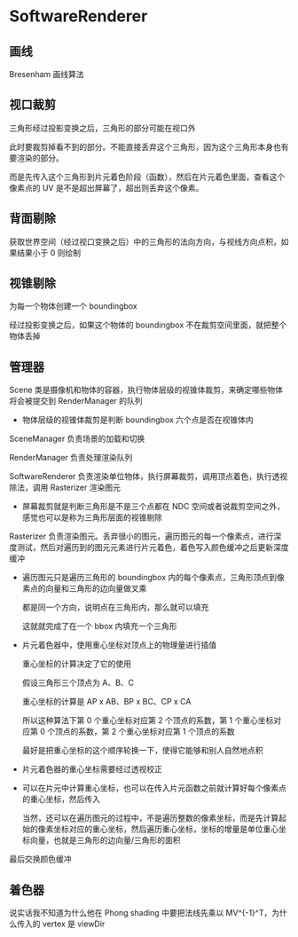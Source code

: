 # SoftwareRenderer

## 画线

Bresenham 画线算法

## 视口裁剪

三角形经过投影变换之后，三角形的部分可能在视口外

此时要裁剪掉看不到的部分。不能直接丢弃这个三角形，因为这个三角形本身也有要渲染的部分。

而是先传入这个三角形到片元着色阶段（函数），然后在片元着色里面，查看这个像素点的 UV 是不是超出屏幕了，超出则丢弃这个像素。

## 背面剔除

获取世界空间（经过视口变换之后）中的三角形的法向方向，与视线方向点积，如果结果小于 0 则绘制

## 视锥剔除

为每一个物体创建一个 boundingbox

经过投影变换之后，如果这个物体的 boundingbox 不在裁剪空间里面，就把整个物体丢掉

## 管理器

Scene 类是摄像机和物体的容器，执行物体层级的视锥体裁剪，来确定哪些物体将会被提交到 RenderManager 的队列

+ 物体层级的视锥体裁剪是判断 boundingbox 六个点是否在视锥体内

SceneManager 负责场景的加载和切换

RenderManager 负责处理渲染队列

SoftwareRenderer 负责渲染单位物体，执行屏幕裁剪，调用顶点着色，执行透视除法，调用 Rasterizer 渲染图元

+ 屏幕裁剪就是判断三角形是不是三个点都在 NDC 空间或者说裁剪空间之外，感觉也可以是称为三角形层面的视锥剔除

Rasterizer 负责渲染图元。丢弃很小的图元，遍历图元的每一个像素点，进行深度测试，然后对遍历到的图元元素进行片元着色，着色写入颜色缓冲之后更新深度缓冲

+ 遍历图元只是遍历三角形的 boundingbox 内的每个像素点，三角形顶点到像素点的向量和三角形的边向量做叉乘

    都是同一个方向，说明点在三角形内，那么就可以填充

    这就就完成了在一个 bbox 内填充一个三角形

+ 片元着色器中，使用重心坐标对顶点上的物理量进行插值

    重心坐标的计算决定了它的使用

    假设三角形三个顶点为 A、B、C

    重心坐标的计算是 AP x AB、BP x BC、CP x CA

    所以这种算法下第 0 个重心坐标对应第 2 个顶点的系数，第 1 个重心坐标对应第 0 个顶点的系数，第 2 个重心坐标对应第 1 个顶点的系数

    最好是把重心坐标的这个顺序轮换一下，使得它能够和别人自然地点积 

+ 片元着色器的重心坐标需要经过透视校正

+ 可以在片元中计算重心坐标，也可以在传入片元函数之前就计算好每个像素点的重心坐标，然后传入

    当然，还可以在遍历图元的过程中，不是遍历整数的像素坐标，而是先计算起始的像素坐标对应的重心坐标，然后遍历重心坐标，坐标的增量是单位重心坐标向量，也就是三角形的边向量/三角形的面积

最后交换颜色缓冲

## 着色器

说实话我不知道为什么他在 Phong shading 中要把法线先乘以 MV^{-1}^T，为什么传入的 vertex 是 viewDir

